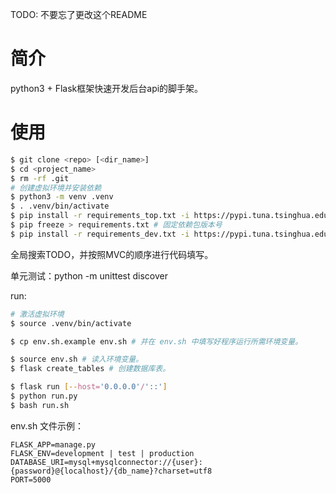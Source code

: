 TODO: 不要忘了更改这个README
# 简介
python3 + Flask框架快速开发后台api的脚手架。


# 使用
```bash
$ git clone <repo> [<dir_name>]
$ cd <project_name>
$ rm -rf .git
# 创建虚拟环境并安装依赖
$ python3 -m venv .venv
$ . .venv/bin/activate
$ pip install -r requirements_top.txt -i https://pypi.tuna.tsinghua.edu.cn/simple # 使用清华大学镜像源
$ pip freeze > requirements.txt # 固定依赖包版本号
$ pip install -r requirements_dev.txt -i https://pypi.tuna.tsinghua.edu.cn/simple # 使用清华大学镜像源
```

全局搜索TODO，并按照MVC的顺序进行代码填写。

单元测试：python -m unittest discover

run:
```bash
# 激活虚拟环境
$ source .venv/bin/activate

$ cp env.sh.example env.sh # 并在 env.sh 中填写好程序运行所需环境变量。

$ source env.sh # 读入环境变量。
$ flask create_tables # 创建数据库表。

$ flask run [--host='0.0.0.0'/'::']
$ python run.py
$ bash run.sh
```

env.sh 文件示例：
```
FLASK_APP=manage.py
FLASK_ENV=development | test | production
DATABASE_URI=mysql+mysqlconnector://{user}:{password}@{localhost}/{db_name}?charset=utf8
PORT=5000
```
